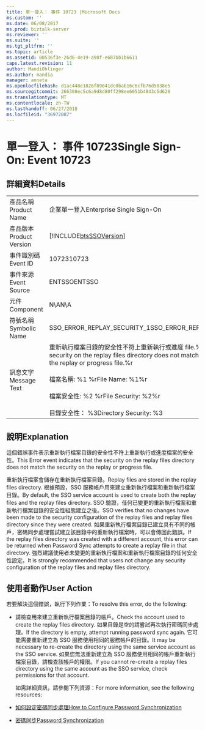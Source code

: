 ```yaml
---
title: 單一登入： 事件 10723 |Microsoft Docs
ms.custom: ''
ms.date: 06/08/2017
ms.prod: biztalk-server
ms.reviewer: ''
ms.suite: ''
ms.tgt_pltfrm: ''
ms.topic: article
ms.assetid: 00536f3e-26d6-4e19-a98f-e687bb1b6611
caps.latest.revision: 11
author: MandiOhlinger
ms.author: mandia
manager: anneta
ms.openlocfilehash: d1ac448e1826f89041dc0bab16c6cfb76d5038e5
ms.sourcegitcommit: 266308ec5c6a9d8d80ff298ee6051b4843c5d626
ms.translationtype: MT
ms.contentlocale: zh-TW
ms.lasthandoff: 06/27/2018
ms.locfileid: "36972087"
---
```

# <a name="single-sign-on-event-10723"></a><span data-ttu-id="14d06-102">單一登入： 事件 10723</span><span class="sxs-lookup"><span data-stu-id="14d06-102">Single Sign-On: Event 10723</span></span>
## <a name="details"></a><span data-ttu-id="14d06-103">詳細資料</span><span class="sxs-lookup"><span data-stu-id="14d06-103">Details</span></span>  

|                 |                                                                                                                                                                                                         |
|-----------------|---------------------------------------------------------------------------------------------------------------------------------------------------------------------------------------------------------|
|  <span data-ttu-id="14d06-104">產品名稱</span><span class="sxs-lookup"><span data-stu-id="14d06-104">Product Name</span></span>   |                                                                                        <span data-ttu-id="14d06-105">企業單一登入</span><span class="sxs-lookup"><span data-stu-id="14d06-105">Enterprise Single Sign-On</span></span>                                                                                        |
| <span data-ttu-id="14d06-106">產品版本</span><span class="sxs-lookup"><span data-stu-id="14d06-106">Product Version</span></span> |                                                                       [!INCLUDE[btsSSOVersion](../includes/btsssoversion-md.md)]                                                                        |
|    <span data-ttu-id="14d06-107">事件識別碼</span><span class="sxs-lookup"><span data-stu-id="14d06-107">Event ID</span></span>     |                                                                                                  <span data-ttu-id="14d06-108">10723</span><span class="sxs-lookup"><span data-stu-id="14d06-108">10723</span></span>                                                                                                  |
|  <span data-ttu-id="14d06-109">事件來源</span><span class="sxs-lookup"><span data-stu-id="14d06-109">Event Source</span></span>   |                                                                                                 <span data-ttu-id="14d06-110">ENTSSO</span><span class="sxs-lookup"><span data-stu-id="14d06-110">ENTSSO</span></span>                                                                                                  |
|    <span data-ttu-id="14d06-111">元件</span><span class="sxs-lookup"><span data-stu-id="14d06-111">Component</span></span>    |                                                                                                   <span data-ttu-id="14d06-112">N\A</span><span class="sxs-lookup"><span data-stu-id="14d06-112">N\A</span></span>                                                                                                   |
|  <span data-ttu-id="14d06-113">符號名稱</span><span class="sxs-lookup"><span data-stu-id="14d06-113">Symbolic Name</span></span>  |                                                                                       <span data-ttu-id="14d06-114">SSO_ERROR_REPLAY_SECURITY_1</span><span class="sxs-lookup"><span data-stu-id="14d06-114">SSO_ERROR_REPLAY_SECURITY_1</span></span>                                                                                       |
|  <span data-ttu-id="14d06-115">訊息文字</span><span class="sxs-lookup"><span data-stu-id="14d06-115">Message Text</span></span>   | <span data-ttu-id="14d06-116">重新執行檔案目錄的安全性不符上重新執行或進度 file.%r 的安全性</span><span class="sxs-lookup"><span data-stu-id="14d06-116">The security on the replay files directory does not match the security on the replay or progress file.%r</span></span><br /><br /> <span data-ttu-id="14d06-117">檔案名稱: %1 %r</span><span class="sxs-lookup"><span data-stu-id="14d06-117">File Name: %1%r</span></span><br /><br /> <span data-ttu-id="14d06-118">檔案安全性: %2 %r</span><span class="sxs-lookup"><span data-stu-id="14d06-118">File Security: %2%r</span></span><br /><br /> <span data-ttu-id="14d06-119">目錄安全性： %3</span><span class="sxs-lookup"><span data-stu-id="14d06-119">Directory Security: %3</span></span> |

## <a name="explanation"></a><span data-ttu-id="14d06-120">說明</span><span class="sxs-lookup"><span data-stu-id="14d06-120">Explanation</span></span>  
 <span data-ttu-id="14d06-121">這個錯誤事件表示重新執行檔案目錄的安全性不符上重新執行或進度檔案的安全性。</span><span class="sxs-lookup"><span data-stu-id="14d06-121">This Error event indicates that the security on the replay files directory does not match the security on the replay or progress file.</span></span>  

 <span data-ttu-id="14d06-122">重新執行檔案會儲存在重新執行檔案目錄。</span><span class="sxs-lookup"><span data-stu-id="14d06-122">Replay files are stored in the replay files directory.</span></span> <span data-ttu-id="14d06-123">根據預設，SSO 服務帳戶用來建立重新執行檔案和重新執行檔案目錄。</span><span class="sxs-lookup"><span data-stu-id="14d06-123">By default, the SSO service account is used to create both the replay files and the replay files directory.</span></span> <span data-ttu-id="14d06-124">SSO 驗證，任何已變更的重新執行檔案和重新執行檔案目錄的安全性組態建立之後。</span><span class="sxs-lookup"><span data-stu-id="14d06-124">SSO verifies that no changes have been made to the security configuration of the replay files and replay files directory since they were created.</span></span> <span data-ttu-id="14d06-125">如果重新執行檔案目錄已建立具有不同的帳戶，密碼同步處理嘗試建立該目錄中的重新執行檔案時，可以會傳回此錯誤。</span><span class="sxs-lookup"><span data-stu-id="14d06-125">If the replay files directory was created with a different account, this error can be returned when Password Sync attempts to create a replay file in that directory.</span></span> <span data-ttu-id="14d06-126">強烈建議使用者未變更的重新執行檔案和重新執行檔案目錄的任何安全性設定。</span><span class="sxs-lookup"><span data-stu-id="14d06-126">It is strongly recommended that users not change any security configuration of the replay files and replay files directory.</span></span>  

## <a name="user-action"></a><span data-ttu-id="14d06-127">使用者動作</span><span class="sxs-lookup"><span data-stu-id="14d06-127">User Action</span></span>  
 <span data-ttu-id="14d06-128">若要解決這個錯誤，執行下列作業：</span><span class="sxs-lookup"><span data-stu-id="14d06-128">To resolve this error, do the following:</span></span>  

- <span data-ttu-id="14d06-129">請檢查用來建立重新執行檔案目錄的帳戶。</span><span class="sxs-lookup"><span data-stu-id="14d06-129">Check the account used to create the replay files directory.</span></span> <span data-ttu-id="14d06-130">如果目錄是空的請嘗試再次執行密碼同步處理。</span><span class="sxs-lookup"><span data-stu-id="14d06-130">If the directory is empty, attempt running password sync again.</span></span> <span data-ttu-id="14d06-131">它可能需要重新建立為 SSO 服務使用相同的服務帳戶的目錄。</span><span class="sxs-lookup"><span data-stu-id="14d06-131">It may be necessary to re-create the directory using the same service account as the SSO service.</span></span> <span data-ttu-id="14d06-132">如果您無法重新建立為 SSO 服務使用相同的帳戶重新執行檔案目錄，請檢查該帳戶的權限。</span><span class="sxs-lookup"><span data-stu-id="14d06-132">If you cannot re-create a replay files directory using the same account as the SSO service, check permissions for that account.</span></span>  

  <span data-ttu-id="14d06-133">如需詳細資訊，請參閱下列資源：</span><span class="sxs-lookup"><span data-stu-id="14d06-133">For more information, see the following resources:</span></span>  

- [<span data-ttu-id="14d06-134">如何設定密碼同步處理</span><span class="sxs-lookup"><span data-stu-id="14d06-134">How to Configure Password Synchronization</span></span>](../core/how-to-configure-password-synchronization.md)  

- [<span data-ttu-id="14d06-135">密碼同步</span><span class="sxs-lookup"><span data-stu-id="14d06-135">Password Synchronization</span></span>](../core/password-synchronization2.md)
